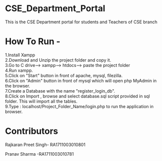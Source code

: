 # CSE_Department_Portal
This is the CSE Department portal for students and Teachers of CSE branch 

# How To Run -
1.Install Xampp                                                                                
2.Download and Unzip the project folder and copy it.                                            
3.Go to C drive--> xampp--> htdocs--> paste the project folder                                
4.Run xampp.                                                                                  
5.Click on "Start" button in front of apache, mysql, filezilla.                                
6.Click on "Admin" button in front of mysql which will open php MyAdmin in the browser.        
7.Create a Database with the name "register_login_db".                                        
8.Click on Import , browse and select database.sql script provided in sql folder. This will import all the tables.                                                                        
9.Type : localhost/Project_Folder_Name/login.php to run the application in browser. 



# Contributors

Rajkaran Preet Singh- RA1711003010801 

Pranav Sharma -RA1711003010781
